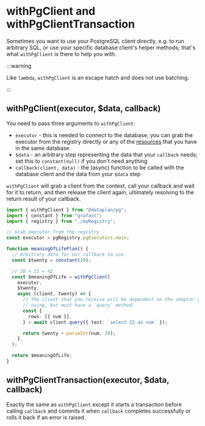 # withPgClient and withPgClientTransaction

Sometimes you want to use your PostgreSQL client directly, e.g. to run
arbitrary SQL, or use your specific database client's helper methods; that's
what `withPgClient` is there to help you with.

:::warning

Like `lambda`, `withPgClient` is an escape hatch and does not use batching.

:::

## withPgClient(executor, $data, callback)

You need to pass three arguments to `withPgClient`:

- `executor` - this is needed to connect to the database; you can grab the
  executor from the registry directly or any of the
  [resources](./registry/resources) that you have in the same database
- `$data` - an arbitrary step representing the data that your `callback` needs;
  set this to `constant(null)` if you don't need anything
- `callback(client, data)` - the (async) function to be called with the
  database client and the data from your `$data` step

`withPgClient` will grab a client from the context, call your callback and wait
for it to return, and then release the client again, ultimately resolving to
the return result of your callback.

```ts
import { withPgClient } from "@dataplan/pg";
import { constant } from "grafast";
import { registry } from "./myRegistry";

// Grab executor from the registry
const executor = pgRegistry.pgExecutors.main;

function meaningOfLifePlan() {
  // Arbitrary data for our callback to use
  const $twenty = constant(20);

  // 20 + 22 = 42
  const $meaningOfLife = withPgClient(
    executor,
    $twenty,
    async (client, twenty) => {
      // The client that you receive will be dependent on the adaptor you're
      // using, but must have a `query` method:
      const {
        rows: [{ num }],
      } = await client.query({ text: `select 22 as num` });

      return twenty + parseInt(num, 10);
    },
  );

  return $meaningOfLife;
}
```

## withPgClientTransaction(executor, $data, callback)

Exactly the same as `withPgClient` except it starts a transaction before calling `callback` and
commits it when `callback` completes successfully or rolls it back if an error is raised.
